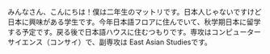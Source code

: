 みんなさん、こんにちは！僕は二年生のマットリです。日本人じゃないですけど日本に興味がある学生です。今年日本語フロアに住んでいて、秋学期日本に留学する予定です。戻る後で日本語ハウスに住むつもりです。専攻はコンピューターサイエンス（コンサイ）で、副専攻は East Asian Studiesです。